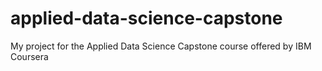 # applied-data-science-capstone
My project for the Applied Data Science Capstone course offered by IBM Coursera
